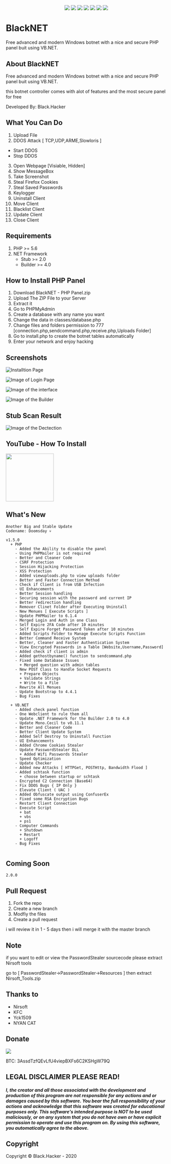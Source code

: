 <p align="center">
 <img src="https://a.top4top.net/p_1104t3ole1.png" alt="" />
</p>

<p align="center">
 <a href="#"><img align="center" src="https://img.shields.io/github/repo-size/BlackHacker511/BlackNET" /></a>
 <a href="#"><img align="center" src="https://img.shields.io/github/issues-closed/BlackHacker511/BlackNET" /></a>
 <a href="#"><img align="center" src="https://img.shields.io/github/languages/top/BlackHacker511/BlackNET" /></a>
 <a href="#"><img align="center" src="https://img.shields.io/github/license/BlackHacker511/BlackNET" /></a>
 <a href="#"><img align="center" src="https://img.shields.io/github/v/release/BlackHacker511/BlackNET" /></a>
 <a href="#"><img align="center" src="https://img.shields.io/github/commits-since/BlackHacker511/BlackNET/v1.5.0.0" /></a>
 <a href="#"><img align="center" src="https://img.shields.io/github/stars/BlackHacker511/BlackNET?style=social" /></a>
</p>

# BlackNET
Free advanced and modern Windows botnet with a nice and secure PHP panel buit using VB.NET.

## About BlackNET
Free advanced and modern Windows botnet with a nice and secure PHP panel buit using VB.NET.

this botnet controller comes with alot of features and the most secure panel for free

Developed By: Black.Hacker

## What You Can Do
 1. Upload File
 2. DDOS Attack [ TCP,UDP,ARME,Slowloris ]
   - Start DDOS
   - Stop DDOS
 3. Open Webpage [Visiable, Hidden]
 4. Show MessageBox
 5. Take Screenshot
 6. Steal Firefox Cookies
 7. Steal Saved Passwords
 8. Keylogger
 9. Uninstall Client
 10. Move Client
 11. Blacklist Client
 12. Update Client
 13. Close Client
 
## Requirements
1. PHP >=  5.6
2. NET Framework
    + Stub >= 2.0
    + Builder >= 4.0

## How to Install PHP Panel
1. Download BlackNET - PHP Panel.zip
2. Upload The ZIP File to your Server
3. Extract it
4. Go to PHPMyAdmin
5. Create a database with any name you want
6. Change the data in classes/database.php
7. Change files and folders permission to 777 [connection.php,sendcommand.php,receive.php,Uploads Folder]
8. Go to install.php to create the botnet tables automatically
9. Enter your network and enjoy hacking

## Screenshots
![Installtion Page](https://i.imgur.com/RwNTwgs.png)

![Image of Login Page](https://i.imgur.com/v1zCoiv.png)

![Image of the interface](https://3.top4top.net/p_1429o4b871.png)

![Image of the Builder](https://i.gyazo.com/c49594c1a490253d6adabcd1fbf7227f.png)

## Stub Scan Result

![Image of the Dectection](https://antiscan.me/images/result/myloTq6WPvz2.png)

## YouTube - How To Install
<a href="https://youtu.be/GyPdu20rC1A"><img src="https://1.top4top.net/p_1423q6dks1.png" alt="" width="150" hieght="150"></a>

## What's New

```
Another Big and Stable Update
Codename: Doomsday 💀

v1.5.0
  + PHP
    - Added the Ability to disable the panel
    - Using PHPMailer is not required
    - Better and Cleaner Code
    - CSRF Protection
    - Session Hijacking Protection
    - XSS Protection
    - Added viewuploads.php to view uploads folder
    - Better and Faster Connection Method
    - Check if Client is from USB Infection
    - UI Enhancements
    - Better Session handling
    - Securing session with the password and current IP
    - Better redirection handling
    - Remover Clinet Folder after Executing Uninstall
    - New Menues [ Execute Scripts ]
    - Update PHPMailer to 6.1.4
    - Merged Login and Auth in one Class
    - Self Expire 2FA Code after 10 minutes
    - Self Expire Forget Password Token after 10 minutes
    - Added Scripts Folder to Manage Execute Scripts Function
    - Better Command Receive System
    - Better, Cleaner and Faster Authentication System
    - View Encrypted Passwords in a Table [Website,Username,Password]
    - Added check if client is admin
    - Added gethostbyname() function to sendcommand.php
    - Fixed some Database Issues
      + Merged question with admin tables
    - New POST Class to Handle Socket Requests
      + Prepare Objects
      + Validate Strings
      + Write to a File
    - Rewrite All Menues
    - Update Bootstrap to 4.4.1
    - Bug Fixes
    
  + VB.NET
    - Added check panel function
    - One Webclient to rule them all
    - Update .NET Framework for the Builder 2.0 to 4.0
    - Update Mono.Cecil to v0.11.1
    - Better and Cleaner Code
    - Better Client Update System
    - Added Self Destroy to Uninstall Function
    - UI Enhancements
    - Added Chrome Cookies Stealer
    - Update PasswordStealer DLL
      + Added Wifi Passwords Stealer 
    - Speed Optimization
    - Update Checker
    - Added new Attacks [ HTTPGet, POSTHttp, Bandwidth Flood ]
    - Added schtask function
      + choose between startup or schtask
    - Encrypted C2 Connection (Base64)
    - Fix DDOS Bugs { IP Only }
    - Elevate Client ( UAC )
    - Added Obfuscate output using ConfuserEx
    - Fixed some RSA Encryption Bugs
    - Restart Client Connection
    - Execute Script
      + bat
      + vbs
      + ps1
    - Computer Commands
      + Shutdown
      + Restart
      + Logoff
    - Bug Fixes
  
```

## Coming Soon
```
2.0.0
```

## Pull Request
1. Fork the repo
2. Create a new branch
3. Modfiy the files
4. Create a pull request

i will review it in 1 - 5 days then i will merge it with the master branch

## Note
if you want to edit or view the PasswordStealer sourcecode please extract Nirsoft tools

go to [ PasswordStealer->PasswordStealer->Resources ] then extract Nirsoft_Tools.zip

## Thanks to
- Nirsoft
- KFC
- Yck1509
- NYAN CAT

## Donate
<a target="_blank" href="https://www.paypal.com/cgi-bin/webscr?cmd=_donations&business=farisksa79%40gmail.com&item_name=BlackNET+Development&currency_code=USD&source=url"><img src="https://www.paypalobjects.com/en_US/i/btn/btn_donateCC_LG.gif" /></a>

BTC: 3AssdTzfQEvLfU4viepBXFs6C2KSHgW79Q

## LEGAL DISCLAIMER PLEASE READ!
##### I, the creator and all those associated with the development and production of this program are not responsible for any actions and or damages caused by this software. You bear the full responsibility of your actions and acknowledge that this software was created for educational purposes only. This software's intended purpose is NOT to be used maliciously, or on any system that you do not have own or have explicit permission to operate and use this program on. By using this software, you automatically agree to the above.

## Copyright
Copyright © Black.Hacker - 2020